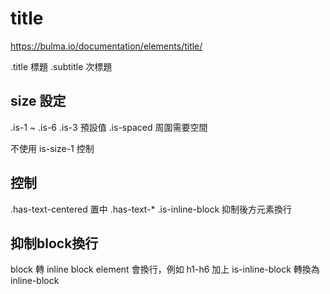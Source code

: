 # title

https://bulma.io/documentation/elements/title/

.title  標題
.subtitle  次標題

## size 設定
.is-1 ~ .is-6
.is-3 預設值
.is-spaced 周圍需要空間

不使用 is-size-1 控制

## 控制
.has-text-centered  置中
.has-text-*
.is-inline-block   抑制後方元素換行

## 抑制block換行
block 轉 inline
block element 會換行，例如 h1-h6
加上 is-inline-block 轉換為 inline-block